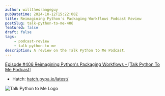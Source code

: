 ```yaml
---
author: willtheorangeguy
pubDatetime: 2024-10-12T15:22:00Z
title: Reimagining Python's Packaging Workflows Podcast Review
postSlug: talk-python-to-me-406
featured: false
draft: false
tags:
    - podcast-review
    - talk-python-to-me
description: A review on the Talk Python to Me Podcast.
---
```


[Episode #406 Reimagining Python's Packaging Workflows - [Talk Python To Me Podcast]](https://talkpython.fm/episodes/show/406/reimagining-pythons-packaging-workflows)

-   Hatch: [hatch.pypa.io/latest/](https://hatch.pypa.io/latest/)

![Talk Python to Me Logo](https://is1-ssl.mzstatic.com/image/thumb/Podcasts221/v4/6c/5d/00/6c5d001b-99f2-1312-ef93-d0791d6aca54/mza_17000424926567884148.jpg/300x300bb.webp)
